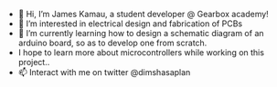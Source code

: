 - 👋 Hi, I’m James Kamau, a student developer @ Gearbox academy!
- 👀 I’m interested in electrical design and fabrication of PCBs
- 🌱 I’m currently learning how to design a schematic diagram of an arduino board, so as to develop one from scratch. 
- I hope to learn more about microcontrollers while working on this project..
- 📫 Interact with me on twitter @dimshasaplan 

<!---
lil-dims/lil-dims is a ✨ special ✨ repository because its `README.md` (this file) appears on your GitHub profile.
You can click the Preview link to take a look at your changes.
--->
